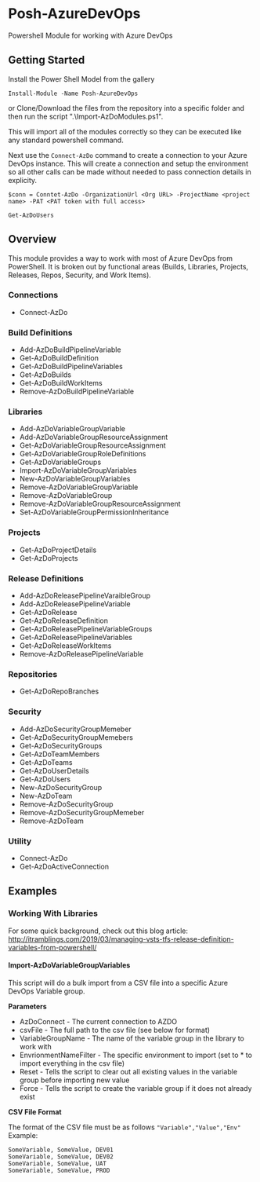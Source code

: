 # Posh-AzureDevOps
Powershell Module for working with Azure DevOps

## Getting Started
Install the Power Shell Model from the gallery
```
Install-Module -Name Posh-AzureDevOps
```
or
Clone/Download the files from the repository into a specific folder and then run the script ".\Import-AzDoModules.ps1".  

This will import all of the modules correctly so they can be executed like any standard powershell command.  

Next use the ```Connect-AzDo``` command to create a connection to your Azure DevOps instance.  This will create a connection and setup the environment so all other calls can be made without needed to pass connection details in explicity.

```
$conn = Conntet-AzDo -OrganizationUrl <Org URL> -ProjectName <project name> -PAT <PAT token with full access>

Get-AzDoUsers
```

## Overview
This module provides a way to work with most of Azure DevOps from PowerShell.  It is broken out by functional areas (Builds, Libraries, Projects, Releases, Repos, Security, and Work Items).

### Connections
* Connect-AzDo

### Build Definitions
* Add-AzDoBuildPipelineVariable
* Get-AzDoBuildDefinition
* Get-AzDoBuildPipelineVariables
* Get-AzDoBuilds
* Get-AzDoBuildWorkItems
* Remove-AzDoBuildPipelineVariable

### Libraries
* Add-AzDoVariableGroupVariable
* Add-AzDoVariableGroupResourceAssignment
* Get-AzDoVariableGroupResourceAssignment
* Get-AzDoVariableGroupRoleDefinitions
* Get-AzDoVariableGroups
* Import-AzDoVariableGroupVariables
* New-AzDoVariableGroupVariables
* Remove-AzDoVariableGroupVariable
* Remove-AzDoVariableGroup
* Remove-AzDoVariableGroupResourceAssignment
* Set-AzDoVariableGroupPermissionInheritance

### Projects
* Get-AzDoProjectDetails
* Get-AzDoProjects

### Release Definitions
* Add-AzDoReleasePipelineVaraibleGroup
* Add-AzDoReleasePipelineVariable
* Get-AzDoRelease
* Get-AzDoReleaseDefinition
* Get-AzDoReleasePipelineVariableGroups
* Get-AzDoReleasePipelineVariables
* Get-AzDoReleaseWorkItems
* Remove-AzDoReleasePipelineVariable

### Repositories
* Get-AzDoRepoBranches

### Security
* Add-AzDoSecurityGroupMemeber
* Get-AzDoSecurityGroupMemebers
* Get-AzDoSecurityGroups
* Get-AzDoTeamMembers
* Get-AzDoTeams
* Get-AzDoUserDetails
* Get-AzDoUsers
* New-AzDoSecurityGroup
* New-AzDoTeam
* Remove-AzDoSecurityGroup
* Remove-AzDoSecurityGroupMemeber
* Remove-AzDoTeam

### Utility
* Connect-AzDo
* Get-AzDoActiveConnection

## Examples
### Working With Libraries
For some quick background, check out this blog article: http://itramblings.com/2019/03/managing-vsts-tfs-release-definition-variables-from-powershell/

#### Import-AzDoVariableGroupVariables
This script will do a bulk import from a CSV file into a specific Azure DevOps Variable group.  

**Parameters**
* AzDoConnect - The current connection to AZDO
* csvFile - The full path to the csv file (see below for format)
* VariableGroupName - The name of the variable group in the library to work with
* EnvrionmentNameFilter - The specific environment to import (set to * to import everything in the csv file)
* Reset - Tells the script to clear out all existing values in the variable group before importing new value
* Force - Tells the script to create the variable group if it does not already exist

**CSV File Format**

The format of the CSV file must be as follows
```"Variable","Value","Env"```
Example:
```
SomeVariable, SomeValue, DEV01
SomeVariable, SomeValue, DEV02
SomeVariable, SomeValue, UAT
SomeVariable, SomeValue, PROD
```
